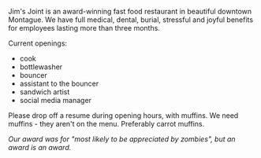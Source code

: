 Jim's Joint is an award-winning fast food restaurant in beautiful downtown Montague.
We have full medical, dental, burial,  stressful and joyful benefits for
employees lasting more than three months.

Current openings:

- cook
- bottlewasher
- bouncer
- assistant to the bouncer
- sandwich artist
- social media manager

Please drop off a resume during opening hours, with muffins. We need muffins - they
aren't on the menu. Preferably carrot muffins.

_Our award was for "most likely to be appreciated by zombies",
but an award is an award._
